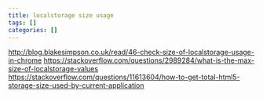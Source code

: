 ```yaml
---
title: localstorage size usage
tags: []
categories: []
---
```


http://blog.blakesimpson.co.uk/read/46-check-size-of-localstorage-usage-in-chrome
https://stackoverflow.com/questions/2989284/what-is-the-max-size-of-localstorage-values
https://stackoverflow.com/questions/11613604/how-to-get-total-html5-storage-size-used-by-current-application